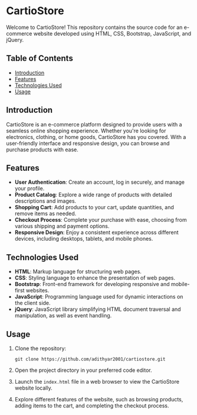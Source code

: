 # CartioStore

Welcome to CartioStore! This repository contains the source code for an e-commerce website developed using HTML, CSS, Bootstrap, JavaScript, and jQuery.

## Table of Contents

- [Introduction](#introduction)
- [Features](#features)
- [Technologies Used](#technologies-used)
- [Usage](#usage)


## Introduction

CartioStore is an e-commerce platform designed to provide users with a seamless online shopping experience. Whether you're looking for electronics, clothing, or home goods, CartioStore has you covered. With a user-friendly interface and responsive design, you can browse and purchase products with ease.

## Features

- **User Authentication**: Create an account, log in securely, and manage your profile.
- **Product Catalog**: Explore a wide range of products with detailed descriptions and images.
- **Shopping Cart**: Add products to your cart, update quantities, and remove items as needed.
- **Checkout Process**: Complete your purchase with ease, choosing from various shipping and payment options.
- **Responsive Design**: Enjoy a consistent experience across different devices, including desktops, tablets, and mobile phones.

## Technologies Used

- **HTML**: Markup language for structuring web pages.
- **CSS**: Styling language to enhance the presentation of web pages.
- **Bootstrap**: Front-end framework for developing responsive and mobile-first websites.
- **JavaScript**: Programming language used for dynamic interactions on the client side.
- **jQuery**: JavaScript library simplifying HTML document traversal and manipulation, as well as event handling.

## Usage

1. Clone the repository:

    ```
    git clone https://github.com/adithyar2001/cartiostore.git
    ```

2. Open the project directory in your preferred code editor.

3. Launch the `index.html` file in a web browser to view the CartioStore website locally.

4. Explore different features of the website, such as browsing products, adding items to the cart, and completing the checkout process.

